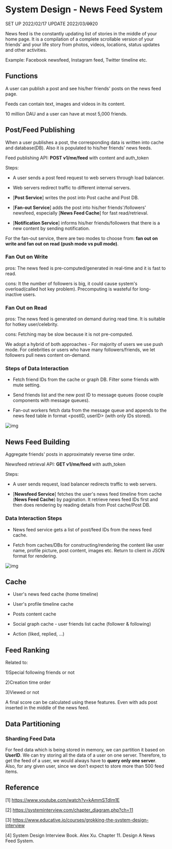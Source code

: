 # System Design - News Feed System

SET UP 2022/02/17 UPDATE 2022/03/~~09~~20

News feed is the constantly updating list of stories in the middle of your home page. It is a compilation of a complete scrollable version of your friends’ and your life story from photos, videos, locations, status updates and other activities.

Example: Facebook newsfeed, Instagram feed, Twitter timeline etc.

## Functions

A user can publish a post and see his/her friends' posts on the news feed page.

Feeds can contain text, images and videos in its content.

10 million DAU and a user can have at most 5,000 friends.

## Post/Feed Publishing

When a user publishes a post, the corresponding data is written into cache and database(DB). Also it is populated to his/her friends' news feeds.

Feed publishing API: **POST v1/me/feed** with content and auth_token

Steps:

* A user sends a post feed request to web servers through load balancer.

* Web servers redirect traffic to different internal servers.

* [**Post Service**] writes the post into Post cache and Post DB.

* [**Fan-out Service**] adds the post into his/her friends'/followers' newsfeed, especially [**News Feed Cache**] for fast read/retrieval.

* [**Notification Service**] informs his/her friends/followers that there is a new content by sending notification.

For the fan-out service, there are two modes to choose from: **fan out on write and fan out on read (push mode vs pull mode)**.

### Fan Out on Write

pros: The news feed is pre-computed/generated in real-time and it is fast to read.

cons: It the number of followers is big, it could cause system's overload(called hot key problem). Precomputing is wasteful for long-inactive users.

### Fan Out on Read

pros: The news feed is generated on demand during read time. It is suitable for hotkey user/celebrity.

cons: Fetching may be slow because it is not pre-computed.

We adopt a hybrid of both approaches - For majority of users we use push mode. For celebrities or users who have many followers/friends, we let followers pull news content on-demand.

### Steps of Data Interaction

* Fetch friend IDs from the cache or graph DB. Filter some friends with mute setting.

* Send friends list and the new post ID to message queues (loose couple components with message queues).

* Fan-out workers fetch data from the message queue and appends to the news feed table in format <postID, userID> (with only IDs stored).

![img](https://systeminterview.com/imgs/chapters/ch11/11-04.png)

## News Feed Building

Aggregate friends' posts in approximately reverse time order.

Newsfeed retrieval API: **GET v1/me/feed** with auth_token

Steps:

* A user sends request, load balancer redirects traffic to web servers.

* [**Newsfeed Service**] fetches the user's news feed timeline from cache (**News Feed Cache**) by pagination. It retrieve news feed IDs first and then does rendering by reading details from Post cache/Post DB.

### Data Interaction Steps

* News feed service gets a list of post/feed IDs from the news feed cache.

* Fetch from caches/DBs for constructing/rendering the content like user name, profile picture, post content, images etc. Return to client in JSON format for rendering.

![img](https://systeminterview.com/imgs/chapters/ch11/11-07.png)

## Cache

* User's news feed cache (home timeline)

* User's profile timeline cache

* Posts content cache

* Social graph cache - user friends list cache (follower & following)

* Action (liked, replied, ...)

## Feed Ranking

Related to:

1)Special following friends or not

2)Creation time order

3)Viewed or not

A final score can be calculated using these features. Even with ads post inserted in the middle of the news feed.

## Data Partitioning

### Sharding Feed Data

For feed data which is being stored in memory, we can partition it based on **UserID**. We can try storing all the data of a user on one server. Therefore, to get the feed of a user, we would always have to **query only one server**. Also, for any given user, since we don’t expect to store more than 500 feed items.

## Reference

[1] <https://www.youtube.com/watch?v=kAmmSTdIm1E>

[2] <https://systeminterview.com/chapter_diagram.php?ch=11>

[3] <https://www.educative.io/courses/grokking-the-system-design-interview>

[4] System Design Interview Book. Alex Xu. Chapter 11. Design A News Feed System.
